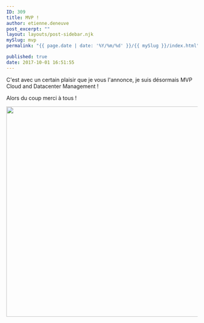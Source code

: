 ```yaml
---
ID: 309
title: MVP !
author: etienne.deneuve
post_excerpt: ""
layout: layouts/post-sidebar.njk
mySlug: mvp
permalink: "{{ page.date | date: '%Y/%m/%d' }}/{{ mySlug }}/index.html"

published: true
date: 2017-10-01 16:51:55
---
```

C'est avec un certain plaisir que je vous l'annonce, je suis désormais MVP Cloud and Datacenter Management !

Alors du coup merci à tous !

<img class="alignnone size-full wp-image-310" src="https://etienne.deneuve.xyz/wp-content/uploads/2017/10/MVP.png" alt="" width="719" height="554" />
